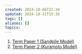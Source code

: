 ```yaml
---
created: 2024-10-06T21:34
updated: 2024-10-31T15:35
tags: []
aliases: []
topics: 
---
```


1. [Term Paper 1 (Sandpile Model)](termpaper1/index.html)
2. [Term Paper 2 (Kuramoto Model)](termpaper2/index.html)